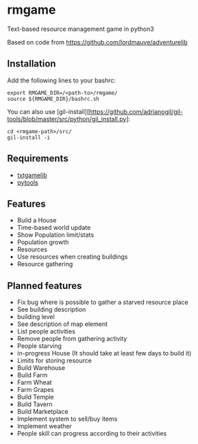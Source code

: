 # rmgame
Text-based resource management game in python3

Based on code from https://github.com/lordmauve/adventurelib

## Installation

Add the following lines to your bashrc:
```
export RMGAME_DIR=/<path-to>/rmgame/
source ${RMGAME_DIR}/bashrc.sh
```

You can also use [gil-install][https://github.com/adrianogil/gil-tools/blob/master/src/python/gil_install.py]:
```
cd <rmgame-path>/src/
gil-install -i
```

## Requirements

- [txtgamelib](https://github.com/adrianogil/txtgamelib)
- [pytools](https://github.com/adrianogil/pytools)


## Features
- Build a House
- Time-based world update
- Show Population limit/stats
- Population growth
- Resources
- Use resources when creating buildings
- Resource gathering

## Planned features
- Fix bug where is possible to gather a starved resource place
- See building description
- building level
- See description of map element
- List people activities
- Remove people from gathering activity
- People starving
- in-progress House (It should take at least few days to build it)
- Limits for storing resource
- Build Warehouse
- Build Farm
- Farm Wheat
- Farm Grapes
- Build Temple
- Build Tavern
- Build Marketplace
- Implement system to sell/buy items
- Implement weather
- People skill can progress according to their activities
